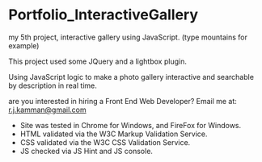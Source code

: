 # Portfolio_InteractiveGallery
my 5th project, interactive gallery using JavaScript. (type mountains for example)

This project used some JQuery and a lightbox plugin. 

Using JavaScript logic to make a photo gallery interactive and searchable by description in real time. 

are you interested in hiring a Front End Web Developer? Email me at: r.j.kamman@gmail.com

- Site was tested in Chrome for Windows, and FireFox for Windows. 
- HTML validated via the W3C Markup Validation Service.
- CSS validated via the W3C CSS Validation Service.
- JS checked via JS Hint and JS console.

